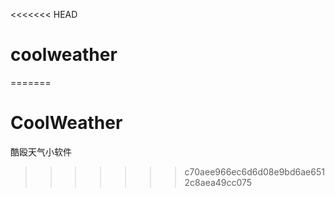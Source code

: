 <<<<<<< HEAD
# coolweather
=======
# CoolWeather
酷殴天气小软件
>>>>>>> c70aee966ec6d6d08e9bd6ae6512c8aea49cc075
